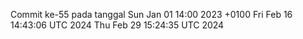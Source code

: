 Commit ke-55 pada tanggal Sun Jan 01 14:00 2023 +0100
Fri Feb 16 14:43:06 UTC 2024
Thu Feb 29 15:24:35 UTC 2024
